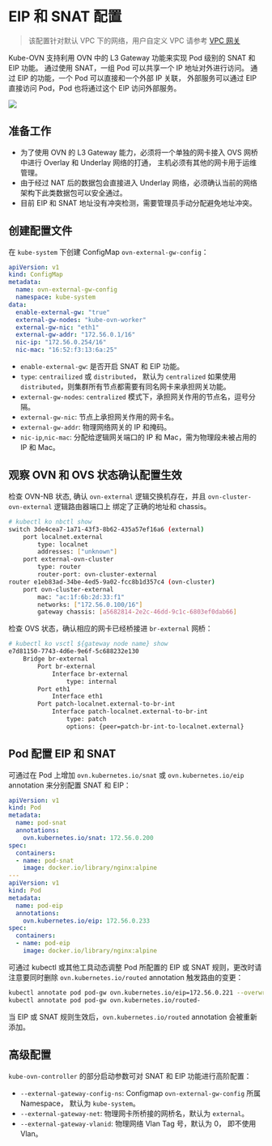 # EIP 和 SNAT 配置

> 该配置针对默认 VPC 下的网络，用户自定义 VPC 请参考 [VPC 网关](./vpc.md#vpc_2)

Kube-OVN 支持利用 OVN 中的 L3 Gateway 功能来实现 Pod 级别的 SNAT 和 EIP 功能。
通过使用 SNAT，一组 Pod 可以共享一个 IP 地址对外进行访问。 通过 EIP 的功能，一个 Pod 可以直接和一个外部 IP 关联，
外部服务可以通过 EIP 直接访问 Pod，Pod 也将通过这个 EIP 访问外部服务。

![](../static/eip-snat.png)

## 准备工作

- 为了使用 OVN 的 L3 Gateway 能力，必须将一个单独的网卡接入 OVS 网桥中进行 Overlay 和 Underlay 网络的打通，
主机必须有其他的网卡用于运维管理。
- 由于经过 NAT 后的数据包会直接进入 Underlay 网络，必须确认当前的网络架构下此类数据包可以安全通过。
- 目前 EIP 和 SNAT 地址没有冲突检测，需要管理员手动分配避免地址冲突。

## 创建配置文件

在 `kube-system` 下创建 ConfigMap `ovn-external-gw-config`：

```yaml
apiVersion: v1
kind: ConfigMap
metadata:
  name: ovn-external-gw-config
  namespace: kube-system
data:
  enable-external-gw: "true"
  external-gw-nodes: "kube-ovn-worker"
  external-gw-nic: "eth1"
  external-gw-addr: "172.56.0.1/16"
  nic-ip: "172.56.0.254/16"
  nic-mac: "16:52:f3:13:6a:25"
```

- `enable-external-gw`: 是否开启 SNAT 和 EIP 功能。
- `type`: `centrailized` 或 `distributed`， 默认为 `centralized` 如果使用 `distributed`，则集群所有节点都需要有同名网卡来承担网关功能。
- `external-gw-nodes`: `centralized` 模式下，承担网关作用的节点名，逗号分隔。
- `external-gw-nic`: 节点上承担网关作用的网卡名。
- `external-gw-addr`: 物理网络网关的 IP 和掩码。
- `nic-ip`,`nic-mac`: 分配给逻辑网关端口的 IP 和 Mac，需为物理段未被占用的 IP 和 Mac。

## 观察 OVN 和 OVS 状态确认配置生效

检查 OVN-NB 状态, 确认 `ovn-external` 逻辑交换机存在，并且 `ovn-cluster-ovn-external`
逻辑路由器端口上 绑定了正确的地址和 chassis。

```bash
# kubectl ko nbctl show
switch 3de4cea7-1a71-43f3-8b62-435a57ef16a6 (external)
    port localnet.external
        type: localnet
        addresses: ["unknown"]
    port external-ovn-cluster
        type: router
        router-port: ovn-cluster-external
router e1eb83ad-34be-4ed5-9a02-fcc8b1d357c4 (ovn-cluster)
    port ovn-cluster-external
        mac: "ac:1f:6b:2d:33:f1"
        networks: ["172.56.0.100/16"]
        gateway chassis: [a5682814-2e2c-46dd-9c1c-6803ef0dab66]
```

检查 OVS 状态，确认相应的网卡已经桥接进 `br-external` 网桥：

```bash
# kubectl ko vsctl ${gateway node name} show
e7d81150-7743-4d6e-9e6f-5c688232e130
    Bridge br-external
        Port br-external
            Interface br-external
                type: internal
        Port eth1
            Interface eth1
        Port patch-localnet.external-to-br-int
            Interface patch-localnet.external-to-br-int
                type: patch
                options: {peer=patch-br-int-to-localnet.external}
```

## Pod 配置 EIP 和 SNAT

可通过在 Pod 上增加 `ovn.kubernetes.io/snat` 或 `ovn.kubernetes.io/eip` annotation 来分别配置 SNAT 和 EIP：

```yaml
apiVersion: v1
kind: Pod
metadata:
  name: pod-snat
  annotations:
    ovn.kubernetes.io/snat: 172.56.0.200
spec:
  containers:
  - name: pod-snat
    image: docker.io/library/nginx:alpine
---
apiVersion: v1
kind: Pod
metadata:
  name: pod-eip
  annotations:
    ovn.kubernetes.io/eip: 172.56.0.233
spec:
  containers:
  - name: pod-eip
    image: docker.io/library/nginx:alpine
```

可通过 kubectl 或其他工具动态调整 Pod 所配置的 EIP 或 SNAT 规则，更改时请注意要同时删除 `ovn.kubernetes.io/routed` annotation
触发路由的变更：

```bash
kubectl annotate pod pod-gw ovn.kubernetes.io/eip=172.56.0.221 --overwrite
kubectl annotate pod pod-gw ovn.kubernetes.io/routed-
```

当 EIP 或 SNAT 规则生效后，`ovn.kubernetes.io/routed` annotation 会被重新添加。

## 高级配置

`kube-ovn-controller` 的部分启动参数可对 SNAT 和 EIP 功能进行高阶配置：

- `--external-gateway-config-ns`: Configmap `ovn-external-gw-config` 所属 Namespace， 默认为 `kube-system`。
- `--external-gateway-net`: 物理网卡所桥接的网桥名，默认为 `external`。
- `--external-gateway-vlanid`: 物理网络 Vlan Tag 号，默认为 0， 即不使用 Vlan。
